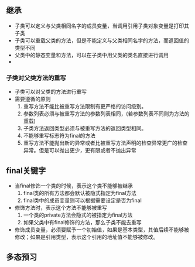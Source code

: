 ## 继承

- 子类可以定义与父类相同名字的成员变量，当调用引用子类对象变量是打印其子类
- 子类可以重载父类的方法，但是不能定义与父类相同名字的方法，而返回值的类型不同
- 父类中的静态变量和方法，可以在子类中用父类的类名直接进行调用
- 
### 子类对父类方法的重写
- 子类可以对父类的方法进行重写
- 需要遵循的原则
	1. 重写方法不能比被重写方法限制有更严格的访问级别。 
	2. 参数列表必须与被重写方法的参数列表相同，(若参数列表不同则为方法的重载)
	3. 子类方法返回类型必须与被重写方法的返回类型相同。
	4. 不能够重写标志符为final的方法
	5. 重写方法不能抛出新的异常或者比被重写方法声明的检查异常更广的检查异常。但是可以抛出更少，更有限或者不抛出异常

## final关键字  

- 当final修饰一个类的时候，表示这个类不能够被继承
	1. final类的所有方法都会默认被隐式指定为final方法
	2. final类中的成员变量则可以根据需要设定是否为final
- 修饰方法时，表示这个方法不能够被重写
  1. 一个类的private方法会隐式的被指定为final方法
  2. 如果父类中有final修饰的方法，那么子类不能去重写
- 修饰成员变量，必须要赋予一个初始值，如果是基本类型，其值后续不能够被修改；如果是引用类型，表示这个引用的地址值不能够被修改。

## 多态预习
